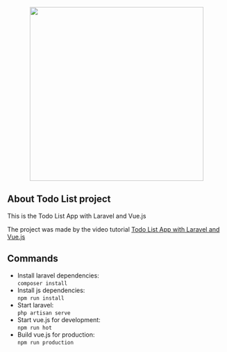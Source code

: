 <p align="center"><a href="https://laravel.com" target="_blank"><img src="https://raw.githubusercontent.com/laravel/art/master/logo-lockup/5%20SVG/2%20CMYK/1%20Full%20Color/laravel-logolockup-cmyk-red.svg" width="400"></a></p>

## About Todo List project
<p>This is the Todo List App with Laravel and Vue.js</p>
<p>The project was made by the video tutorial <a href="https://www.youtube.com/watch?v=UHSipe7pSac">Todo List App with Laravel and Vue.js</a></p>

## Commands
<ul>
    <li>
        Install laravel dependencies:<br>
        <code>composer install</code>
    </li>
    <li>
        Install js dependencies:<br>
        <code>npm run install</code>
    </li>
    <li>
        Start laravel:<br>
        <code>php artisan serve</code>
    </li>
     <li>
         Start vue.js for development:<br>
         <code>npm run hot</code>
     </li>
     <li>
         Build vue.js for production:<br>
         <code>npm run production</code>
     </li>
</ul>
